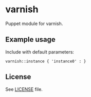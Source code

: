 # varnish

Puppet module for varnish.

## Example usage

Include with default parameters:
```
varnish::instance { 'instance0' : }
```

## License

See [LICENSE](LICENSE) file.
